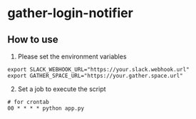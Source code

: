 # gather-login-notifier

## How to use

1. Please set the environment variables

```
export SLACK_WEBHOOK_URL="https://your.slack.webhook.url"
export GATHER_SPACE_URL="https://your.gather.space.url"
```

2. Set a job to execute the script

```
# for crontab
00 * * * * python app.py
```
